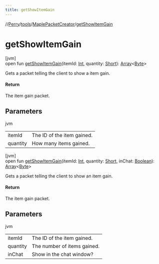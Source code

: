 ```yaml
---
title: getShowItemGain
---
```

//[Perry](../../../index.html)/[tools](../index.html)/[MaplePacketCreator](index.html)/[getShowItemGain](get-show-item-gain.html)



# getShowItemGain



[jvm]\
open fun [getShowItemGain](get-show-item-gain.html)(itemId: [Int](https://kotlinlang.org/api/latest/jvm/stdlib/kotlin/-int/index.html), quantity: [Short](https://kotlinlang.org/api/latest/jvm/stdlib/kotlin/-short/index.html)): [Array](https://kotlinlang.org/api/latest/jvm/stdlib/kotlin/-array/index.html)<[Byte](https://kotlinlang.org/api/latest/jvm/stdlib/kotlin/-byte/index.html)>



Gets a packet telling the client to show a item gain.



#### Return



The item gain packet.



## Parameters


jvm

| | |
|---|---|
| itemId | The ID of the item gained. |
| quantity | How many items gained. |





[jvm]\
open fun [getShowItemGain](get-show-item-gain.html)(itemId: [Int](https://kotlinlang.org/api/latest/jvm/stdlib/kotlin/-int/index.html), quantity: [Short](https://kotlinlang.org/api/latest/jvm/stdlib/kotlin/-short/index.html), inChat: [Boolean](https://kotlinlang.org/api/latest/jvm/stdlib/kotlin/-boolean/index.html)): [Array](https://kotlinlang.org/api/latest/jvm/stdlib/kotlin/-array/index.html)<[Byte](https://kotlinlang.org/api/latest/jvm/stdlib/kotlin/-byte/index.html)>



Gets a packet telling the client to show an item gain.



#### Return



The item gain packet.



## Parameters


jvm

| | |
|---|---|
| itemId | The ID of the item gained. |
| quantity | The number of items gained. |
| inChat | Show in the chat window? |




